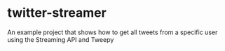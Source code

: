 # twitter-streamer
An example project that shows how to get all tweets from a specific user using the Streaming API and Tweepy

